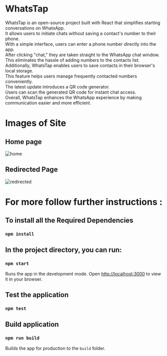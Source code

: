 # WhatsTap

WhatsTap is an open-source project built with React that simplifies starting conversations on WhatsApp.  
It allows users to initiate chats without saving a contact's number to their phone.  
With a simple interface, users can enter a phone number directly into the app.  
After clicking "chat," they are taken straight to the WhatsApp chat window.  
This eliminates the hassle of adding numbers to the contacts list.  
Additionally, WhatsTap enables users to save contacts in their browser's local storage.  
This feature helps users manage frequently contacted numbers conveniently.  
The latest update introduces a QR code generator.  
Users can scan the generated QR code for instant chat access.  
Overall, WhatsTap enhances the WhatsApp experience by making communication easier and more efficient.
# Images of Site

## Home page

![home](https://github.com/user-attachments/assets/d978c0a6-5b46-40c6-8973-f555b8b8c1ae)


## Redirected Page

![redirected](https://github.com/user-attachments/assets/716cd1e3-ffe1-4309-a10d-50d1d0412288)

# For more follow further instructions :

## To install all the Required Dependencies

### `npm install`

## In the project directory, you can run:

### `npm start`

Runs the app in the development mode.
Open [http://localhost:3000](http://localhost:3000) to view it in your browser.

## Test the application

### `npm test`

## Build application

### `npm run build`

Builds the app for production to the `build` folder.
